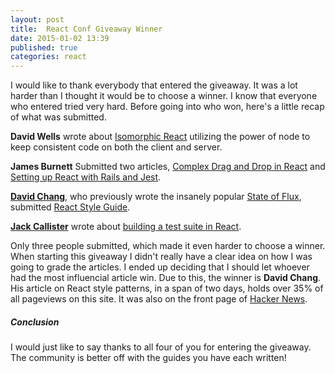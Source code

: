 ```yaml
---
layout: post
title:  React Conf Giveaway Winner
date: 2015-01-02 13:39
published: true
categories: react
---
```

I would like to thank everybody that entered the giveaway. It was a lot harder than I thought it would be to choose a winner. I know that everyone who entered tried very hard. Before going into who won, here's a little recap of what was submitted.

**David Wells** wrote about [Isomorphic React](https://reactjsnews.com/isomorphic-javascript-with-react-node/) utilizing the power of node to keep consistent code on both the client and server.


**James Burnett** Submitted two articles, [Complex Drag and Drop in React](https://reactjsnews.com/complex-drag-and-drop-lists-using-react/) and [Setting up React with Rails and Jest](https://reactjsnews.com/setting-up-rails-for-react-and-jest/).

[**David Chang**](http://davidandsuzi.com/), who previously wrote the insanely popular [State of Flux](https://reactjsnews.com/the-state-of-flux/), submitted [React Style Guide](https://reactjsnews.com/react-style-guide-patterns-i-like/).

[**Jack Callister**](http://jackcallister.com/) wrote about [building a test suite in React](https://reactjsnews.com/building-a-test-suite-in-react-js/).

Only three people submitted, which made it even harder to choose a winner. When starting this giveaway I didn't really have a clear idea on how I was going to grade the articles. I ended up deciding that I should let whoever had the most influencial article win. Due to this, the winner is **David Chang**. His article on React style patterns, in a span of two days, holds over 35% of all pageviews on this site. It was also on the front page of [Hacker News](http://news.ycombinator.com). 

##### Conclusion

I would just like to say thanks to all four of you for entering the giveaway. The community is better off with the guides you have each written!